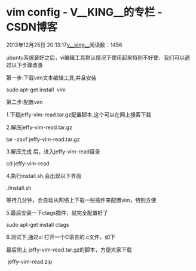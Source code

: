 # vim config - V__KING__的专栏 - CSDN博客





2013年12月25日 20:13:17[v__king__](https://me.csdn.net/V__KING__)阅读数：1456









ubuntu系统装好之后，vi编辑工具默认情况下使用起来特别不好使，我们可以通过以下步骤改善



第一步:下载vim文本编辑工具,并且安装




sudo apt-get install  vim




第二步:配置vim

1.下载jeffy-vim-read.tar.gz配置脚本,这个可以在网上搜索下载

2.解压jeffy-vim-read.tar.gz




tar -zxvf jeffy-vim-read.tar.gz




3.解压完成 后，进入jeffy-vim-read目录




cd jeffy-vim-read




4.执行install.sh,会出现以下界面




./install.sh






等待几分钟，会自动从网络上下载一些插件来配置vim，特别方便




5.最后安装一下ctags插件，就完全配置好了




sudo apt-get install ctags




6.测试下,通过vi 打开一个C语言的.c文件，如下







最后附上 jeffy-vim-read.tar.gz的脚本，方便大家下载

 jeffy-vim-read.zip 








